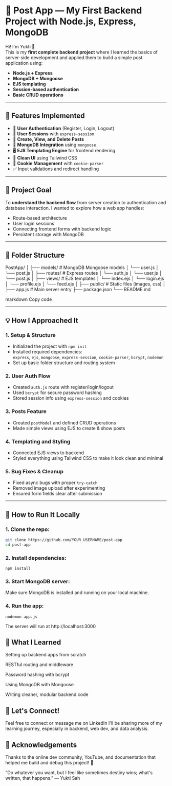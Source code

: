 # 📝 Post App — My First Backend Project with Node.js, Express, MongoDB

Hi! I'm Yukti 👋  
This is my **first complete backend project** where I learned the basics of server-side development and applied them to build a simple post application using:

- **Node.js + Express**
- **MongoDB + Mongoose**
- **EJS templating**
- **Session-based authentication**
- **Basic CRUD operations**

---

## 🔧 Features Implemented

- 🔐 **User Authentication** (Register, Login, Logout)
- 👤 **User Sessions** with `express-session`
- 📝 **Create, View, and Delete Posts**
- 💾 **MongoDB Integration** using `mongoose`
- 🖥️ **EJS Templating Engine** for frontend rendering
- 🧰 **Clean UI** using Tailwind CSS
- 🍪 **Cookie Management** with `cookie-parser`
- ✅ Input validations and redirect handling

---

## 🎯 Project Goal

To **understand the backend flow** from server creation to authentication and database interaction. I wanted to explore how a web app handles:

- Route-based architecture
- User login sessions
- Connecting frontend forms with backend logic
- Persistent storage with MongoDB

---

## 📂 Folder Structure

PostApp/
│
├── models/ # MongoDB Mongoose models
│ └── user.js
│ └── post.js
│
├── routes/ # Express routes
│ └── auth.js
│ └── user.js
│ └── post.js
│
├── views/ # EJS templates
│ └── index.ejs
│ └── login.ejs
│ └── profile.ejs
│ └── feed.ejs
│
├── public/ # Static files (images, css)
│
├── app.js # Main server entry
├── package.json
└── README.md

markdown
Copy code

---

## 💡 How I Approached It

### 1. Setup & Structure
- Initialized the project with `npm init`
- Installed required dependencies:  
  `express`, `ejs`, `mongoose`, `express-session`, `cookie-parser`, `bcrypt`, `nodemon`
- Set up basic folder structure and routing system

### 2. User Auth Flow
- Created `auth.js` route with register/login/logout
- Used `bcrypt` for secure password hashing
- Stored session info using `express-session` and cookies

### 3. Posts Feature
- Created `postModel` and defined CRUD operations
- Made simple views using EJS to create & show posts

### 4. Templating and Styling
- Connected EJS views to backend
- Styled everything using Tailwind CSS to make it look clean and minimal

### 5. Bug Fixes & Cleanup
- Fixed async bugs with proper `try-catch`
- Removed image upload after experimenting
- Ensured form fields clear after submission

---

## 🚀 How to Run It Locally

### 1. Clone the repo:
```bash
git clone https://github.com/YOUR_USERNAME/post-app
cd post-app
```

### 2. Install dependencies:
```
npm install
```

### 3. Start MongoDB server:
Make sure MongoDB is installed and running on your local machine.

### 4. Run the app:
```
nodemon app.js
```
The server will run at http://localhost:3000

## 🌟 What I Learned
Setting up backend apps from scratch

RESTful routing and middleware

Password hashing with bcrypt

Using MongoDB with Mongoose

Writing cleaner, modular backend code

## 📢 Let's Connect!
Feel free to connect or message me on LinkedIn
I'll be sharing more of my learning journey, especially in backend, web dev, and data analysis.


## 📌 Acknowledgements
Thanks to the online dev community, YouTube, and documentation that helped me build and debug this project! 💙

“Do whatever you want, but I feel like sometimes destiny wins; what's written, that happens.”
— Yukti Sah
